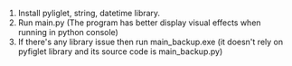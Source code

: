 1.	Install pyliglet, string, datetime library. 
2.	Run main.py (The program has better display visual effects when running in python console)
3.	If there's any library issue then run main_backup.exe (it doesn't rely on pyfiglet library and its source code is main_backup.py)


